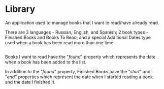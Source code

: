# Library

An application used to manage books that I want to read/have already read.

There are 3 languages - Russian, English, and Spanish; 2 book types - Finished Books and Books To Read; and a special Additional Dates type used when a book has been read more than one time.

## 

Books I want to read have the "_found_" property which represents the date when a book has been added to the list.

In addition to the "_found_" property, Finished Books have the "_start_" and "_end_" properties which represent the date when I started reading a book and the date I finished it.
